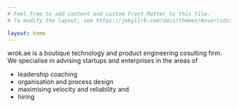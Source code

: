 ```yaml
---
# Feel free to add content and custom Front Matter to this file.
# To modify the layout, see https://jekyllrb.com/docs/themes/#overriding-theme-defaults

layout: home
---
```

wrok.ae is a boutique technology and product engineering cosulting firm. We specialise in advising startups and enterprises in the areas of
- leadership coaching
- organisation and process design
- maximising velocity and reliability and
- hiring


